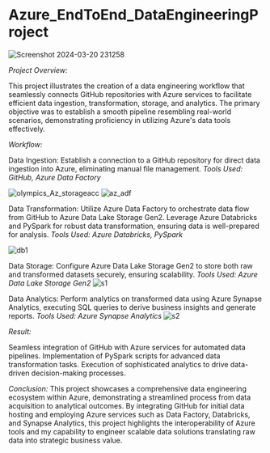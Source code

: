 # Azure_EndToEnd_DataEngineeringProject
![Screenshot 2024-03-20 231258](https://github.com/RamyaR30/Azure_EndToEnd_DataEngineeringProject/assets/80741043/12dfe12a-3c21-4190-98bc-5415a4469100)

*Project Overview:*

This project illustrates the creation of a data engineering workflow that seamlessly connects GitHub repositories with Azure services to facilitate efficient data ingestion, transformation, storage, and analytics. The primary objective was to establish a smooth pipeline resembling real-world scenarios, demonstrating proficiency in utilizing Azure's data tools effectively.

*Workflow:*

Data Ingestion: Establish a connection to a GitHub repository for direct data ingestion into Azure, eliminating manual file management.
*Tools Used: GitHub, Azure Data Factory*

![olympics_Az_storageacc](https://github.com/RamyaR30/Azure_EndToEnd_DataEngineeringProject/assets/80741043/2b309f88-b466-43d6-878f-535b384ad7df)
![az_adf](https://github.com/RamyaR30/Azure_EndToEnd_DataEngineeringProject/assets/80741043/7046c5a4-d3a5-4987-b298-fc99c2d059f5)

Data Transformation: Utilize Azure Data Factory to orchestrate data flow from GitHub to Azure Data Lake Storage Gen2. Leverage Azure Databricks and PySpark for robust data transformation, ensuring data is well-prepared for analysis.
*Tools Used: Azure Databricks, PySpark*

![db1](https://github.com/RamyaR30/Azure_EndToEnd_DataEngineeringProject/assets/80741043/0f77ebcf-3292-4a76-ac48-4dfe801ca068)

Data Storage: Configure Azure Data Lake Storage Gen2 to store both raw and transformed datasets securely, ensuring scalability.
*Tools Used: Azure Data Lake Storage Gen2*
 ![s1](https://github.com/RamyaR30/Azure_EndToEnd_DataEngineeringProject/assets/80741043/116cdf0f-27b6-4ee0-ac50-2c6fac03025e)

Data Analytics: Perform analytics on transformed data using Azure Synapse Analytics, executing SQL queries to derive business insights and generate reports.
*Tools Used: Azure Synapse Analytics*
![s2](https://github.com/RamyaR30/Azure_EndToEnd_DataEngineeringProject/assets/80741043/a2745d77-43d1-424d-88a4-f68725ddbeb8)

*Result:*

Seamless integration of GitHub with Azure services for automated data pipelines.
Implementation of PySpark scripts for advanced data transformation tasks.
Execution of sophisticated analytics to drive data-driven decision-making processes.

*Conclusion:*
This project showcases a comprehensive data engineering ecosystem within Azure, demonstrating a streamlined process from data acquisition to analytical outcomes. By integrating GitHub for initial data hosting and employing Azure services such as Data Factory, Databricks, and Synapse Analytics, this project highlights the interoperability of Azure tools and my capability to engineer scalable data solutions translating raw data into strategic business value.
